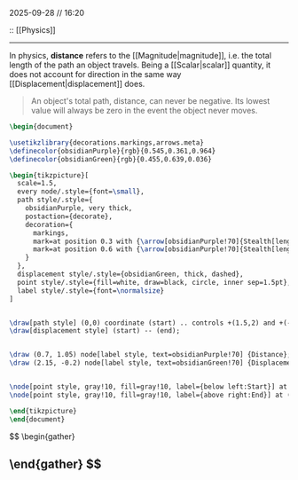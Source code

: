 2025-09-28 // 16:20

:: [[Physics]]

---

In physics, **distance** refers to the [[Magnitude|magnitude]], i.e. the total length of the path an object travels. Being a [[Scalar|scalar]] quantity, it does not account for direction in the same way [[Displacement|displacement]] does. 

>An object's total path, distance, can never be negative. Its lowest value will always be zero in the event the object never moves.

```tikz
\begin{document}

\usetikzlibrary{decorations.markings,arrows.meta}
\definecolor{obsidianPurple}{rgb}{0.545,0.361,0.964}
\definecolor{obsidianGreen}{rgb}{0.455,0.639,0.036}

\begin{tikzpicture}[
  scale=1.5,
  every node/.style={font=\small},
  path style/.style={
    obsidianPurple, very thick,
    postaction={decorate},
    decoration={
      markings,
      mark=at position 0.3 with {\arrow[obsidianPurple!70]{Stealth[length=3pt, width=3pt]}},
      mark=at position 0.6 with {\arrow[obsidianPurple!70]{Stealth[length=3pt, width=3pt]}}
    }
  },
  displacement style/.style={obsidianGreen, thick, dashed},
  point style/.style={fill=white, draw=black, circle, inner sep=1.5pt},
  label style/.style={font=\normalsize}
]


\draw[path style] (0,0) coordinate (start) .. controls +(1.5,2) and +(-1,-1.5) .. (4.3,0.5) coordinate (end);
\draw[displacement style] (start) -- (end);


\draw (0.7, 1.05) node[label style, text=obsidianPurple!70] {Distance};
\draw (2.15, -0.2) node[label style, text=obsidianGreen!70] {Displacement};


\node[point style, gray!10, fill=gray!10, label={below left:Start}] at (start) {};
\node[point style, gray!10, fill=gray!10, label={above right:End}] at (end) {};

\end{tikzpicture}
\end{document}
```
$$
\begin{gather}

\end{gather}
$$
---
